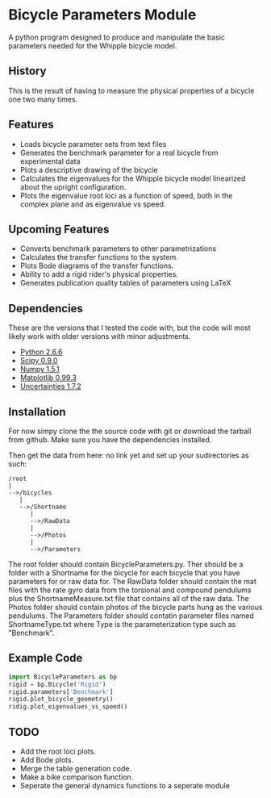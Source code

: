 Bicycle Parameters Module
=========================

A python program designed to produce and manipulate the basic parameters needed for
the Whipple bicycle model.

History
-------
This is the result of having to measure the physical properties of a bicycle
one two many times.

Features
--------
- Loads bicycle parameter sets from text files
- Generates the benchmark parameter for a real bicycle from experimental data
- Plots a descriptive drawing of the bicycle
- Calculates the eigenvalues for the Whipple bicycle model linearized about the
  upright configuration.
- Plots the eigenvalue root loci as a function of speed, both in the complex
  plane and as eigenvalue vs speed.

Upcoming Features
-----------------
- Converts benchmark parameters to other parametrizations
- Calculates the transfer functions to the system.
- Plots Bode diagrams of the transfer functions.
- Ability to add a rigid rider's physical properties.
- Generates publication quality tables of parameters using LaTeX

Dependencies
------------
These are the versions that I tested the code with, but the code will most
likely work with older versions with minor adjustments.

- [Python 2.6.6](http://www.python.org/)
- [Scipy 0.9.0](http://www.scipy.org/)
- [Numpy 1.5.1](http://numpy.scipy.org/)
- [Matplotlib 0.99.3](http://matplotlib.sourceforge.net/)
- [Uncertainties 1.7.2](http://packages.python.org/uncertainties/)

Installation
------------
For now simpy clone the the source code with git or download the tarball from
github. Make sure you have the dependencies installed.

Then get the data from here: no link yet and set up your sudirectories as such:

```
/root
|
-->/bicycles
   |
   -->/Shortname
      |
      -->/RawData
      |
      -->/Photos
      |
      -->/Parameters
```

The root folder should contain BicycleParameters.py. Ther should be a folder
with a Shortname for the bicycle for each bicycle that you have parameters for
or raw data for. The RawData folder should contain the mat files with the rate
gyro data from the torsional and compound pendulums plus the
ShortnameMeasure.txt file that contains all of the raw data. The Photos folder
should contain photos of the bicycle parts hung as the various pendulums. The
Parameters folder should contatin parameter files named ShortnameType.txt where
Type is the parameterization type such as "Benchmark".

Example Code
------------
```python
import BicycleParameters as bp
rigid = bp.Bicycle('Rigid')
rigid.parameters['Benchmark']
rigid.plot_bicycle_geometry()
ridig.plot_eigenvalues_vs_speed()
```

TODO
----

- Add the root loci plots.
- Add Bode plots.
- Merge the table generation code.
- Make a bike comparison function.
- Seperate the general dynamics functions to a seperate module
